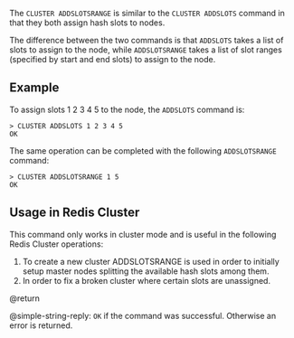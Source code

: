 The `CLUSTER ADDSLOTSRANGE` is similar to the `CLUSTER ADDSLOTS` command in that they both assign hash slots to nodes.

The difference between the two commands is that `ADDSLOTS` takes a list of slots to assign to the node, while `ADDSLOTSRANGE` takes a list of slot ranges (specified by start and end slots) to assign to the node.

## Example

To assign slots 1 2 3 4 5 to the node, the `ADDSLOTS` command is:

    > CLUSTER ADDSLOTS 1 2 3 4 5
    OK

The same operation can be completed with the following `ADDSLOTSRANGE` command:

    > CLUSTER ADDSLOTSRANGE 1 5
    OK


## Usage in Redis Cluster

This command only works in cluster mode and is useful in the following Redis Cluster operations:

1. To create a new cluster ADDSLOTSRANGE is used in order to initially setup master nodes splitting the available hash slots among them.
2. In order to fix a broken cluster where certain slots are unassigned.

@return

@simple-string-reply: `OK` if the command was successful. Otherwise an error is returned.
